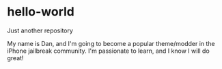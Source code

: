 # hello-world
Just another repository

My name is Dan, and I'm going to become a popular theme/modder in the iPhone jailbreak community.  I'm passionate to learn, and I know I will do great!
